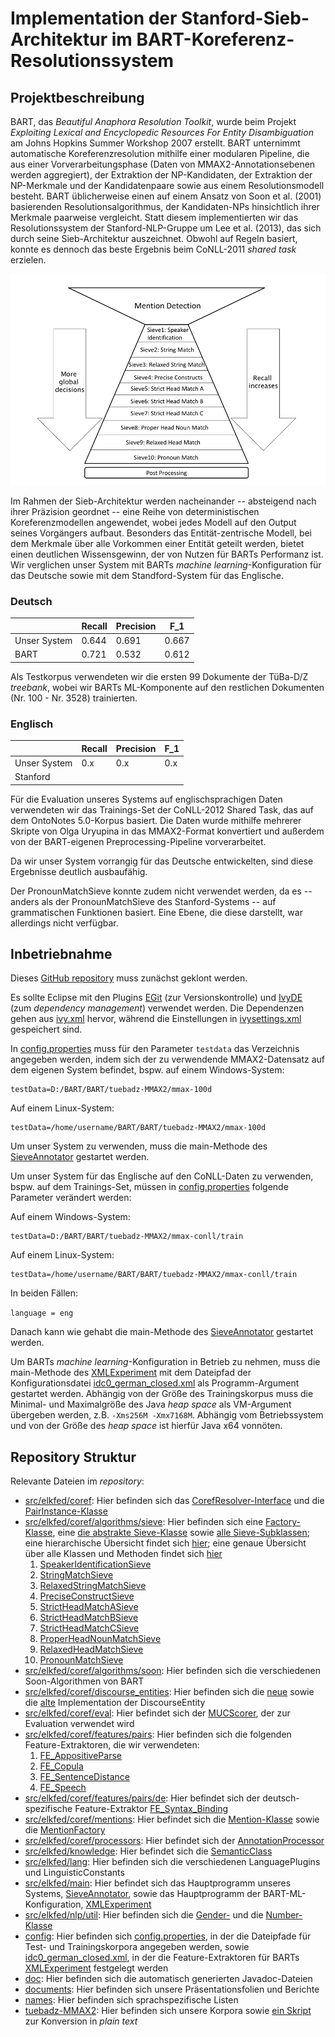 # Implementation der Stanford-Sieb-Architektur im BART-Koreferenz-Resolutionssystem

## Projektbeschreibung

BART, das _Beautiful Anaphora Resolution Toolkit_, wurde beim Projekt _Exploiting Lexical
and Encyclopedic Resources For Entity Disambiguation_ am Johns Hopkins Summer Workshop 2007
erstellt. BART unternimmt automatische Koreferenzresolution mithilfe einer modularen Pipeline,
die aus einer Vorverarbeitungsphase (Daten von MMAX2-Annotationsebenen werden aggregiert),
der Extraktion der NP-Kandidaten, der Extraktion der NP-Merkmale und der Kandidatenpaare
sowie aus einem Resolutionsmodell besteht. BART üblicherweise einen auf einem Ansatz
von Soon et al. (2001) basierenden Resolutionsalgorithmus, der Kandidaten-NPs hinsichtlich ihrer Merkmale
paarweise vergleicht. Statt diesem implementierten wir das Resolutionssystem der
Stanford-NLP-Gruppe um Lee et al. (2013), das sich durch seine Sieb-Architektur
auszeichnet. Obwohl auf Regeln basiert, konnte es dennoch das beste Ergebnis
beim CoNLL-2011 _shared task_ erzielen. 

![Sieve Architecture](stanford.png "Stanford Sieve Architecture")

Im Rahmen der Sieb-Architektur werden nacheinander --
absteigend nach ihrer Präzision geordnet -- eine Reihe von deterministischen Koreferenzmodellen
angewendet, wobei jedes Modell auf den Output seines Vorgängers aufbaut. Besonders das
Entität-zentrische Modell, bei dem Merkmale über alle Vorkommen einer Entität geteilt
werden, bietet einen deutlichen Wissensgewinn, der von Nutzen für BARTs Performanz ist.
Wir verglichen unser System mit BARTs _machine learning_-Konfiguration für das Deutsche
sowie mit dem Standford-System für das Englische.


### Deutsch

|              | Recall | Precision | F_1   |
| ------------ | ------ | --------- | ----- |
| Unser System | 0.644  | 0.691     | 0.667 |
| BART         | 0.721  | 0.532     | 0.612 |

Als Testkorpus verwendeten wir die ersten 99 Dokumente der TüBa-D/Z _treebank_,
wobei wir BARTs ML-Komponente auf den restlichen Dokumenten (Nr. 100 - Nr. 3528) trainierten.

### Englisch

|              | Recall | Precision | F_1   |
| ------------ | ------ | --------- | ----- |
| Unser System | 0.x    | 0.x       | 0.x   |
| Stanford     |        |           |       |

Für die Evaluation unseres Systems auf englischsprachigen Daten verwendeten wir das Trainings-Set der
CoNLL-2012 Shared Task, das auf dem OntoNotes 5.0-Korpus basiert. Die Daten wurde mithilfe mehrerer
Skripte von Olga Uryupina in das MMAX2-Format konvertiert und außerdem von der BART-eigenen
Preprocessing-Pipeline vorverarbeitet. 

Da wir unser System vorrangig für das Deutsche entwickelten, sind diese Ergebnisse deutlich ausbaufähig. 

Der PronounMatchSieve konnte zudem nicht verwendet werden, da es -- anders als der PronounMatchSieve
des Stanford-Systems -- auf grammatischen Funktionen basiert. Eine Ebene, die diese darstellt,
war allerdings nicht verfügbar.  

## Inbetriebnahme

Dieses [GitHub repository](https://github.com/sebastianruder/BART) muss zunächst geklont werden.

Es sollte Eclipse mit den Plugins [EGit](http://www.eclipse.org/egit/) (zur Versionskontrolle)
und [IvyDE](http://ant.apache.org/ivy/ivyde/) (zum _dependency management_)
verwendet werden. Die Dependenzen gehen aus [ivy.xml](ivy.xml) hervor, während die Einstellungen
in [ivysettings.xml](ivysettings.xml) gespeichert sind.

In [config.properties](config/config.properties) muss für den Parameter ```testdata```
das Verzeichnis angegeben werden, indem sich der zu verwendende MMAX2-Datensatz auf dem eigenen
System befindet, bspw. auf einem Windows-System:
```
testData=D:/BART/BART/tuebadz-MMAX2/mmax-100d
```
Auf einem Linux-System:

```
testData=/home/username/BART/BART/tuebadz-MMAX2/mmax-100d
```

Um unser System zu verwenden, muss die main-Methode des [SieveAnnotator](src/elkfed/main/SieveAnnotator.java)
gestartet werden.

Um unser System für das Englische auf den CoNLL-Daten zu verwenden, bspw. auf dem Trainings-Set, müssen in [config.properties](config/config.properties) folgende Parameter verändert werden:

Auf einem Windows-System:
```
testData=D:/BART/BART/tuebadz-MMAX2/mmax-conll/train
```
Auf einem Linux-System:
```
testData=/home/username/BART/BART/tuebadz-MMAX2/mmax-conll/train
```

In beiden Fällen: 

``` language = eng ```

Danach kann wie gehabt die main-Methode des [SieveAnnotator](src/elkfed/main/SieveAnnotator.java)
gestartet werden.


Um BARTs _machine learning_-Konfiguration in Betrieb zu nehmen, muss die main-Methode des [XMLExperiment](src/elkfed/main/XMLExperiment.java)
mit dem Dateipfad der Konfigurationsdatei [idc0_german_closed.xml](config/idc0_german_closed.xml) als Programm-Argument
gestartet werden.
Abhängig von der Größe des Trainingskorpus muss die Minimal- und Maximalgröße des Java _heap space_ als
VM-Argument übergeben werden, z.B. ```-Xms256M -Xmx7168M```. Abhängig vom Betriebssystem und von der Größe
des _heap space_ ist hierfür Java x64 vonnöten.

## Repository Struktur

Relevante Dateien im _repository_:

* [src/elkfed/coref](https://github.com/sebastianruder/BART/tree/master/BART/src/elkfed/coref):
Hier befinden sich das [CorefResolver-Interface](src/elkfed/coref/CorefResolver.java) und die
[PairInstance-Klasse](src/elkfed/coref/PairInstance.java)
* [src/elkfed/coref/algorithms/sieve](https://github.com/sebastianruder/BART/tree/master/BART/src/elkfed/coref/algorithms/sieve):
Hier befinden sich eine [Factory-Klasse](src/elkfed/coref/algorithms/sieve/SieveFactory.java), eine
[die abstrakte Sieve-Klasse](src/elkfed/coref/algorithms/sieve/Sieve.java) sowie
[alle Sieve-Subklassen](http://htmlpreview.github.io/?https://github.com/sebastianruder/BART/blob/master/BART/doc/allclasses-frame.html); eine
hierarchische Übersicht findet sich [hier](http://htmlpreview.github.io/?https://github.com/sebastianruder/BART/blob/master/BART/doc/overview-tree.html);
eine genaue Übersicht über alle Klassen und Methoden findet sich [hier](http://htmlpreview.github.io/?https://github.com/sebastianruder/BART/blob/master/BART/doc/index.html)
  1. [SpeakerIdentificationSieve](src/elkfed/coref/algorithms/sieve/SpeakerIdentificationSieve.java)
  2. [StringMatchSieve](src/elkfed/coref/algorithms/sieve/StringMatchSieve.java)
  3. [RelaxedStringMatchSieve](src/elkfed/coref/algorithms/sieve/RelaxedStringMatchSieve.java)
  4. [PreciseConstructSieve](src/elkfed/coref/algorithms/sieve/PreciseConstructSieve.java)
  5. [StrictHeadMatchASieve](src/elkfed/coref/algorithms/sieve/StrictHeadMatchASieve.java)
  6. [StrictHeadMatchBSieve](src/elkfed/coref/algorithms/sieve/StrictHeadMatchBSieve.java)
  7. [StrictHeadMatchCSieve](src/elkfed/coref/algorithms/sieve/StrictHeadMatchCSieve.java)
  8. [ProperHeadNounMatchSieve](src/elkfed/coref/algorithms/sieve/ProperHeadNounMatchSieve.java)
  9. [RelaxedHeadMatchSieve](src/elkfed/coref/algorithms/sieve/RelaxedHeadMatchSieve.java)
  10. [PronounMatchSieve](src/elkfed/coref/algorithms/sieve/PronounMatchSieve.java)
* [src/elkfed/coref/algorithms/soon](https://github.com/sebastianruder/BART/tree/master/BART/src/elkfed/coref/algorithms/soon):
Hier befinden sich die verschiedenen Soon-Algorithmen von BART
* [src/elkfed/coref/discourse_entities](https://github.com/sebastianruder/BART/tree/master/BART/src/elkfed/coref/discourse_entities):
Hier befinden sich die [neue](src/elkfed/coref/discourse_entities/DiscourseEntity.java) sowie die [alte](src/elkfed/coref/discourse_entities/DiscourseEntity.java)
Implementation der DiscourseEntity
* [src/elkfed/coref/eval](https://github.com/sebastianruder/BART/tree/master/BART/src/elkfed/coref/eval):
Hier befindet sich der [MUCScorer](src/elkfed/coref/eval/MUCScorer.java), der zur Evaluation verwendet wird
* [src/elkfed/coref/features/pairs](https://github.com/sebastianruder/BART/tree/master/BART/src/elkfed/coref/features/pairs):
Hier befinden sich die folgenden Feature-Extraktoren, die wir verwendeten:
  1. [FE_AppositiveParse](src/elkfed/coref/features/pairs/FE_AppositiveParse.java)
  2. [FE_Copula](src/elkfed/coref/features/pairs/FE_Copula.java)
  3. [FE_SentenceDistance](src/elkfed/coref/features/pairs/FE_SentenceDistance.java)
  4. [FE_Speech](src/elkfed/coref/features/pairs/FE_Speech.java)
* [src/elkfed/coref/features/pairs/de](https://github.com/sebastianruder/BART/tree/master/BART/src/elkfed/coref/features/pairs/de):
Hier befindet sich der deutsch-spezifische Feature-Extraktor [FE_Syntax_Binding](src/elkfed/coref/features/pairs/de/FE_Syntax_Binding.java)
* [src/elkfed/coref/mentions](https://github.com/sebastianruder/BART/tree/master/BART/src/elkfed/coref/features/mentions):
Hier befindet sich die [Mention-Klasse](src/elkfed/coref/mentions/Mention.java) sowie die [MentionFactory](src/elkfed/coref/mentions/AbstractMentionFactory.java)
* [src/elkfed/coref/processors](https://github.com/sebastianruder/BART/tree/master/BART/src/elkfed/coref/features/processors):
Hier befindet sich der [AnnotationProcessor](src/elkfed/coref/processors/AnnotationProcessor.java)
* [src/elkfed/knowledge](https://github.com/sebastianruder/BART/tree/master/BART/src/elkfed/knowledge):
Hier befindet sich die [SemanticClass](src/elkfed/knowledge/SemanticClass.java)
* [src/elkfed/lang](https://github.com/sebastianruder/BART/tree/master/BART/src/elkfed/lang):
Hier befinden sich die verschiedenen LanguagePlugins und LinguisticConstants
* [src/elkfed/main](https://github.com/sebastianruder/BART/tree/master/BART/src/elkfed/main):
Hier befindet sich das Hauptprogramm unseres Systems, [SieveAnnotator](src/elkfed/main/SieveAnnotator.java),
sowie das Hauptprogramm der BART-ML-Konfiguration, [XMLExperiment](src/elkfed/main/XMLExperiment.java)
* [src/elkfed/nlp/util](https://github.com/sebastianruder/BART/tree/master/BART/src/elkfed/nlp/util):
Hier befinden sich die [Gender-](src/elkfed/nlp/util/Gender.java) und die [Number-Klasse](src/elkfed/nlp/util/Number.java)
* [config](https://github.com/sebastianruder/BART/tree/master/BART/config):
Hier befinden sich [config.properties](config/config.properties), in der die Dateipfade für Test- und Trainingskorpora
angegeben werden, sowie [idc0_german_closed.xml](config/idc0_german_closed.xml), in der die Feature-Extraktoren
für BARTs [XMLExperiment](src/elkfed/main/XMLExperiment.java) festgelegt werden
* [doc](https://github.com/sebastianruder/BART/tree/master/BART/doc):
Hier befinden sich die automatisch generierten Javadoc-Dateien
* [documents](https://github.com/sebastianruder/BART/tree/master/BART/documents):
Hier befinden sich unsere Präsentationsfolien und Berichte
* [names](https://github.com/sebastianruder/BART/tree/master/BART/names):
Hier befinden sich sprachspezifische Listen
* [tuebadz-MMAX2](https://github.com/sebastianruder/BART/tree/master/BART/tuebadz-MMAX2):
Hier befinden sich unsere Korpora sowie [ein Skript](tuebadz-MMAX2/xml2txt.py) zur Konversion in _plain text_
